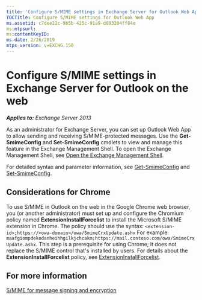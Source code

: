 ```yaml
---
title: 'Configure S/MIME settings in Exchange Server for Outlook Web App'
TOCTitle: Configure S/MIME settings for Outlook Web App
ms.assetid: c7dee22c-9b5b-425c-91a9-d093204ff84e
ms:mtpsurl: 
ms:contentKeyID: 
ms.date: 2/26/2019
mtps_version: v=EXCHG.150
---
```


# Configure S/MIME settings in Exchange Server for Outlook on the web

_**Applies to:** Exchange Server 2013_

As an administrator for Exchange Server, you can set up Outlook Web App to allow sending and receiving S/MIME-protected messages. Use the **Get-SmimeConfig** and **Set-SmimeConfig** cmdlets to view and manage this feature in the Exchange Management Shell. To open the Exchange Management Shell, see [Open the Exchange Management Shell](https://docs.microsoft.com/powershell/exchange/exchange-server/open-the-exchange-management-shell).

For detailed syntax and parameter information, see [Get-SmimeConfig](http://technet.microsoft.com/library/4b29fa89-0840-4fe9-8885-019fcef2e02b.aspx) and [Set-SmimeConfig](http://technet.microsoft.com/library/de357ce0-8143-4c36-8032-026292fc63f0.aspx). 

## Considerations for Chrome

To use S/MIME in Outlook on the web in the Google Chrome web browser, you (or another administrator) must set up and configure the Chromium policy named **ExtensionInstallForcelist** to install the Microsoft S/MIME extension in Chrome. The policy should use the syntax: `<extension-id>;https://<owa-domain>/owa/SmimeCrxUpdate.ashx` For example: `maafgiompdekodanheihhgilkjchcakm;https://mail.contoso.com/owa/SmimeCrxUpdate.ashx`. This step is a prerequisite for using Chrome; it does not replace the S/MIME control that's installed by users. For details about the **ExtensionInstallForcelist** policy, see [ExtensionInstallForcelist](http://dev.chromium.org/administrators/policy-list-3#ExtensionInstallForcelist).

## For more information

[S/MIME for message signing and encryption](s-mime-for-message-signing-and-encryption.md)
